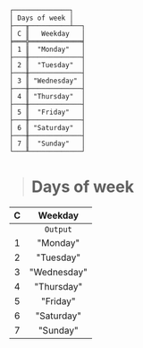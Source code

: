 ```text
┌──────────────┐
│ Days of week │
├───╥──────────┴──┐
│ C ║   Weekday   │
╞═══╬═════════════╡
│ 1 ║  "Monday"   │
├───╫─────────────┤
│ 2 ║  "Tuesday"  │
├───╫─────────────┤
│ 3 ║ "Wednesday" │
├───╫─────────────┤
│ 4 ║ "Thursday"  │
├───╫─────────────┤
│ 5 ║  "Friday"   │
├───╫─────────────┤
│ 6 ║ "Saturday"  │
├───╫─────────────┤
│ 7 ║  "Sunday"   │
└───╨─────────────┘
```

> # Days of week

| C |   Weekday   |
|:-:|:-----------:|
|   |  `Output`   |
| 1 |  "Monday"   |
| 2 |  "Tuesday"  |
| 3 | "Wednesday" |
| 4 | "Thursday"  |
| 5 |  "Friday"   |
| 6 | "Saturday"  |
| 7 |  "Sunday"   |

